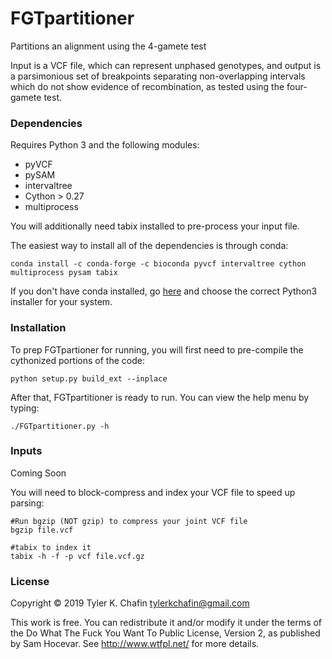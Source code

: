 # FGTpartitioner
Partitions an alignment using the 4-gamete test

Input is a VCF file, which can represent unphased genotypes, and output is a parsimonious set of breakpoints separating non-overlapping intervals which do not show evidence of recombination, as tested using the four-gamete test. 

### Dependencies
Requires Python 3 and the following modules:
- pyVCF 
- pySAM
- intervaltree
- Cython > 0.27 
- multiprocess

You will additionally need tabix installed to pre-process your input file.

The easiest way to install all of the dependencies is through conda:
```
conda install -c conda-forge -c bioconda pyvcf intervaltree cython multiprocess pysam tabix
```

If you don't have conda installed, go [here](https://conda.io/en/latest/miniconda.html) and choose the correct Python3 installer for your system.

### Installation

To prep FGTpartioner for running, you will first need to pre-compile the cythonized portions of the code:
```
python setup.py build_ext --inplace
```
After that, FGTpartitioner is ready to run. You can view the help menu by typing:
```
./FGTpartitioner.py -h
```

### Inputs

Coming Soon

You will need to block-compress and index your VCF file to speed up parsing:
```
#Run bgzip (NOT gzip) to compress your joint VCF file
bgzip file.vcf

#tabix to index it
tabix -h -f -p vcf file.vcf.gz
```















### License
Copyright © 2019 Tyler K. Chafin <tylerkchafin@gmail.com>

This work is free. You can redistribute it and/or modify it under the
terms of the Do What The Fuck You Want To Public License, Version 2,
as published by Sam Hocevar. See http://www.wtfpl.net/ for more details.
